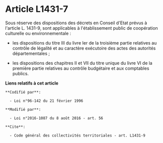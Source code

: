 # Article L1431-7

Sous réserve des dispositions des décrets en Conseil d'Etat prévus à l'article L. 1431-9, sont applicables à l'établissement
public de coopération culturelle ou environnementale :

- les dispositions du titre III du livre Ier de la troisième partie relatives au contrôle de légalité et au caractère
exécutoire des actes des autorités départementales ;

- les dispositions des chapitres II et VII du titre unique du livre VI de la première partie relatives au contrôle budgétaire
et aux comptables publics.

**Liens relatifs à cet article**

	**Codifié par**:

	  - Loi n°96-142 du 21 février 1996

	**Modifié par**:

	  - Loi n°2016-1087 du 8 août 2016 - art. 56

	**Cite**:

	  - Code général des collectivités territoriales - art. L1431-9
